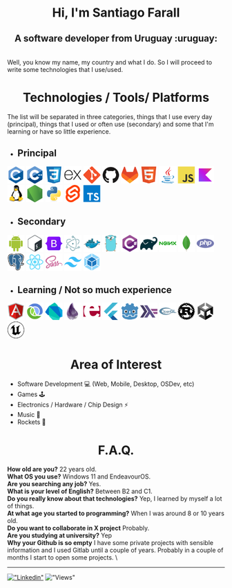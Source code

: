<h1 align="center"> Hi, I'm Santiago Farall </h1>
<h2 align="center">A software developer from Uruguay :uruguay:</h2>

\
Well, you know my name, my country and what I do. So I will proceed to write some technologies that I use/used.

<h1 align="center"> Technologies / Tools/ Platforms </h1>

The list will be separated in three categories, things that I use every day (principal), things that I used or often use (secondary) and some that I'm learning or have so little experience.

* ## Principal
  
<div>
<img src="https://github.com/devicons/devicon/blob/master/icons/c/c-original.svg" width=40 height=40 alt="C" title="C"/>
<img src="https://github.com/devicons/devicon/blob/master/icons/cplusplus/cplusplus-original.svg" width=40 height=40 alt="C++" title="C++"/>
<img src="https://github.com/devicons/devicon/blob/master/icons/css3/css3-original.svg" width=40 height=40 alt="CSS" title="CSS"/>
<img src="https://github.com/devicons/devicon/blob/master/icons/express/express-original.svg" width=40 height=40 alt="Express" title="Express"/>
<img src="https://github.com/devicons/devicon/blob/master/icons/git/git-original.svg" width=40 height=40 alt="Git" title="Git"/>
<img src="https://github.com/devicons/devicon/blob/master/icons/github/github-original.svg" width=40 height=40 alt="GitHub" title="GitHub"/>
<img src="https://github.com/devicons/devicon/blob/master/icons/gitlab/gitlab-original.svg" width=40 height=40 alt="GitLab" title="GitLab"/>
<img src="https://github.com/devicons/devicon/blob/master/icons/html5/html5-original.svg" width=40 height=40 alt="HTML5" title="HTML5"/>
<img src="https://github.com/devicons/devicon/blob/master/icons/java/java-original.svg" width=40 height=40 alt="Java" title="Java"/>
<img src="https://github.com/devicons/devicon/blob/master/icons/javascript/javascript-original.svg" width=40 height=40 alt="JavaScript" title="JavaScript"/>
<img src="https://github.com/devicons/devicon/blob/master/icons/kotlin/kotlin-original.svg" width=40 height=40 alt="Kotlin" title="Kotlin"/>
<img src="https://github.com/devicons/devicon/blob/master/icons/linux/linux-original.svg" width=40 height=40 alt="Linux (EndeavourOS)" title="Linux (EndeavourOS)"/>
<img src="https://github.com/devicons/devicon/blob/master/icons/nodejs/nodejs-original.svg" width=40 height=40 alt="NodeJS" title="NodeJS"/>
<img src="https://github.com/devicons/devicon/blob/master/icons/python/python-original.svg" width=40 height=40 alt="Python" title="Python"/>
<img src="https://github.com/devicons/devicon/blob/master/icons/svelte/svelte-original.svg" width=40 height=40 alt="Svelte" title="Svelte"/>
<img src="https://github.com/devicons/devicon/blob/master/icons/typescript/typescript-original.svg" width=40 height=40 alt="TypeScript" title="TypeScript"/>
</div>

* ## Secondary
  
<div>  
<img src="https://github.com/devicons/devicon/blob/master/icons/android/android-original.svg" width=40 height=40 alt="Android" title="Android"/>
<img src="https://github.com/devicons/devicon/blob/master/icons/bash/bash-original.svg" width=40 height=40 alt="Bash / Zsh" title="Bash / Zsh"/>
<img src="https://github.com/devicons/devicon/blob/master/icons/bootstrap/bootstrap-original.svg" width=40 height=40 alt="Bootstrap" title="Bootstrap"/>
<img src="https://github.com/devicons/devicon/blob/master/icons/electron/electron-original.svg" width=40 height=40 alt="Electron" title="Electron"/>
<img src="https://github.com/devicons/devicon/blob/master/icons/docker/docker-original.svg" width=40 height=40 alt="Docker" title="Docker"/>
<img src="https://github.com/devicons/devicon/blob/master/icons/go/go-original.svg" width=40 height=40 alt="Go" title="Go"/>
<img src="https://github.com/devicons/devicon/blob/master/icons/csharp/csharp-original.svg" width=40 height=40 alt="C#" title="C#"/>
<img src="https://github.com/devicons/devicon/blob/master/icons/gradle/gradle-original.svg" width=40 height=40 alt="Gradle" title="Gradle"/>
<img src="https://github.com/devicons/devicon/blob/master/icons/nginx/nginx-original.svg" width=40 height=40 alt="Nginx" title="Nginx"/>
<img src="https://github.com/devicons/devicon/blob/master/icons/mongodb/mongodb-original.svg" width=40 height=40 alt="MongoDB" title="MongoDB"/>
<img src="https://github.com/devicons/devicon/blob/master/icons/php/php-plain.svg" width=40 height=40 alt="PHP" title="PHP"/>
<img src="https://github.com/devicons/devicon/blob/master/icons/postgresql/postgresql-original.svg" width=40 height=40 alt="PostgresSQL" title="PostgresSQL"/>
<img src="https://github.com/devicons/devicon/blob/master/icons/react/react-original.svg" width=40 height=40 alt="React" title="React"/>
<img src="https://github.com/devicons/devicon/blob/master/icons/sass/sass-original.svg" width=40 height=40 alt="SASS / SCSS" title="SASS / SCSS"/>
<img src="https://github.com/devicons/devicon/blob/master/icons/tailwindcss/tailwindcss-original.svg" width=40 height=40 alt="Tailwind" title="Tailwind"/>
<img src="https://github.com/devicons/devicon/blob/master/icons/webpack/webpack-original.svg" width=40 height=40 alt="Webpack" title="Webpack"/>
</div>

* ## Learning / Not so much experience
  
<div>  
<img src="https://github.com/devicons/devicon/blob/master/icons/angularjs/angularjs-original.svg" width=40 height=40 alt="AngularJS" title="AngularJS"/>
<img src="https://github.com/devicons/devicon/blob/master/icons/clojure/clojure-original.svg" width=40 height=40 alt="Clojure" title="Clojure"/>
<img src="https://github.com/devicons/devicon/blob/master/icons/dart/dart-original.svg" width=40 height=40 alt="Dart" title="Dart"/>
<img src="https://github.com/devicons/devicon/blob/master/icons/elixir/elixir-original.svg" width=40 height=40 alt="Elixir" title="Elixir"/>
<img src="https://github.com/devicons/devicon/blob/master/icons/erlang/erlang-original.svg" width=40 height=40 alt="Erlang" title="Erlang"/>
<img src="https://github.com/devicons/devicon/blob/master/icons/flutter/flutter-original.svg" width=40 height=40 alt="Flutter" title="Flutter"/>
<img src="https://github.com/devicons/devicon/blob/master/icons/godot/godot-original.svg" width=40 height=40 alt="Godot" title="Godot"/>
<img src="https://github.com/devicons/devicon/blob/master/icons/haskell/haskell-original.svg" width=40 height=40 alt="Haskell" title="Haskell"/>
<img src="https://github.com/devicons/devicon/blob/master/icons/opengl/opengl-original.svg" width=40 height=40 alt="OpenGL" title="OpenGL"/>
<img src="https://github.com/devicons/devicon/blob/master/icons/rust/rust-original.svg" width=40 height=40 alt="Rust" title="Rust"/>
<img src="https://github.com/devicons/devicon/blob/master/icons/unity/unity-original.svg" width=40 height=40 alt="Unity" title="Unity"/>
<img src="https://github.com/devicons/devicon/blob/master/icons/unrealengine/unrealengine-original.svg" width=40 height=40 alt="Unreal Engine" title="Unreal Engine"/>
</div>
<h1 align="center"> Area of Interest </h1>

* Software Development 💻 (Web, Mobile, Desktop, OSDev, etc)
* Games 🕹️
* Electronics / Hardware / Chip Design ⚡
* Music 🎵
* Rockets 🚀

<h1 align="center"> F.A.Q. </h1>

**How old are you?** 22 years old. \
**What OS you use?** Windows 11 and EndeavourOS. \
**Are you searching any job?** Yes. \
**What is your level of English?** Between B2 and C1. \
**Do you really know about that technologies?** Yep, I learned by myself a lot of things. \
**At what age you started to programming?** When I was around 8 or 10 years old. \
**Do you want to collaborate in X project** Probably. \
**Are you studying at university?** Yep \
**Why your Github is so empty** I have some private projects with sensible information and I used Gitlab until a couple of years. Probably in a couple of months I start to open some projects. \

---

[!["Linkedin"](https://img.shields.io/badge/LinkedIn-0077B5?style=for-the-badge&logo=linkedin&logoColor=white)](https://www.linkedin.com/in/santiago-farall-moncecchi/)
!["Views"](https://komarev.com/ghpvc/?username=elsantiF&color=red)